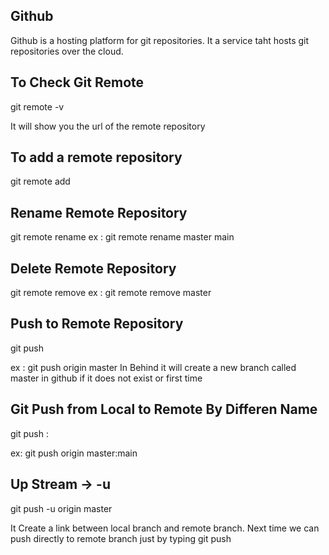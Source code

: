 ## Github
Github is a hosting platform for git repositories. It a service taht hosts git repositories over the cloud.


## To Check Git Remote

git remote -v

It will show you the url of the remote repository


## To add a remote repository

git remote add <any name> <url>


## Rename Remote Repository

git remote rename <old remote name> <new remote name>
ex : git remote rename master main


## Delete Remote Repository

git remote remove <remote name>
ex : git remote remove master 


## Push to Remote Repository

git push  <remote name> <branch name> 

ex : git push origin master 
In Behind it will create a new branch called master in github if it does not exist or first time


## Git Push from Local to Remote By Differen Name

git push <remote name> <local branch name>:<remote branch name>

ex: git push origin master:main


## Up Stream -> -u

git push -u origin master

It Create a link between local branch and remote branch. Next time we can push directly to remote branch just by typing git push

